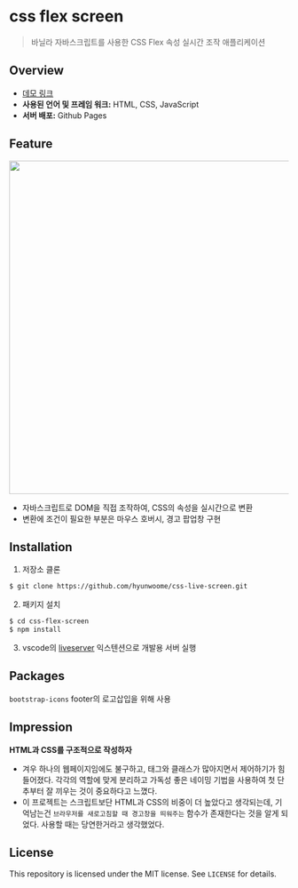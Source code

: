 # css flex screen

> 바닐라 자바스크립트를 사용한 CSS Flex 속성 실시간 조작 애플리케이션

## Overview

- [데모 링크](https://hyunwoome.github.io/css-flex-screen/src/index.html)
- **사용된 언어 및 프레임 워크:** HTML, CSS, JavaScript
- **서버 배포:** Github Pages

## Feature

<p align="center">

 <img src="https://media.giphy.com/media/c5hsY2jZyhfjhL7LIf/giphy.gif" width="600">

</p>

- 자바스크립트로 DOM을 직접 조작하여, CSS의 속성을 실시간으로 변환
- 변환에 조건이 필요한 부분은 마우스 호버시, 경고 팝업창 구현

## Installation

1. 저장소 클론

```sh
$ git clone https://github.com/hyunwoome/css-live-screen.git
```

2. 패키지 설치

```sh
$ cd css-flex-screen
$ npm install
```

3. vscode의 [liveserver](https://marketplace.visualstudio.com/items?itemName=ritwickdey.LiveServer) 익스텐션으로 개발용 서버 실행

## Packages

`bootstrap-icons` footer의 로고삽입을 위해 사용

## Impression

**HTML과 CSS를 구조적으로 작성하자**

- 겨우 하나의 웹페이지임에도 불구하고, 태그와 클래스가 많아지면서 제어하기가 힘들어졌다. 각각의 역할에 맞게 분리하고 가독성 좋은 네이밍 기법을 사용하여 첫 단추부터 잘 끼우는 것이 중요하다고 느꼈다.
- 이 프로젝트는 스크립트보단 HTML과 CSS의 비중이 더 높았다고 생각되는데, 기억남는건 `브라우저를 새로고침할 때 경고창을 띄워주는` 함수가 존재한다는 것을 알게 되었다. 사용할 때는 당연한거라고 생각했었다.

## License

This repository is licensed under the MIT license. See `LICENSE` for details.
